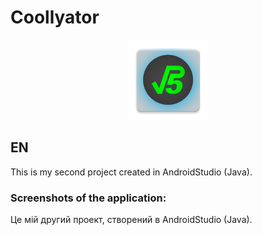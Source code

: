 # Coollyator

<p align="center"><img width="128" height="128" src="app/src/main/ic_launcher-web.png" /></p>

## EN

This is my second project created in AndroidStudio (Java).

### Screenshots of the application:









Це мій другий проект, створений в AndroidStudio (Java).
